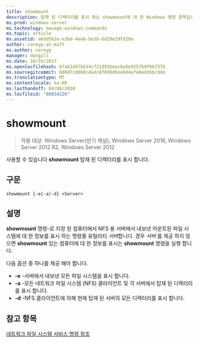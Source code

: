 ```yaml
---
title: showmount
description: 탑재 된 디렉터리를 표시 하는 showmount에 대 한 Windows 명령 항목입니다.
ms.prod: windows-server
ms.technology: manage-windows-commands
ms.topic: article
ms.assetid: a6dd562e-e3bd-4ee6-be3b-6d29e29fd20e
author: coreyp-at-msft
ms.author: coreyp
manager: dongill
ms.date: 10/16/2017
ms.openlocfilehash: 6fa61d47bb14cf21d93beec0a6e9257b9f66737b
ms.sourcegitcommit: b00d7c8968c4adc8f699dbee694afe6ed36bc9de
ms.translationtype: MT
ms.contentlocale: ko-KR
ms.lasthandoff: 04/08/2020
ms.locfileid: "80834226"
---
```

# <a name="showmount"></a>showmount

>적용 대상: Windows Server(반기 채널), Windows Server 2016, Windows Server 2012 R2, Windows Server 2012

사용할 수 있습니다 **showmount** 탑재 된 디렉터리를 표시 합니다.  
  
## <a name="syntax"></a>구문  
```
showmount {-e|-a|-d} <Server>  
```

## <a name="description"></a>설명  
**showmount** 명령\-로 지정 된 컴퓨터에서 NFS 용 서버에서 내보낸 마운트된 파일 시스템에 대 한 정보를 표시 하는 명령줄 유틸리티 *서버*합니다. 경우 *서버* 를 제공 하지 않으면 **showmount** 있는 컴퓨터에 대 한 정보를 표시는 **showmount** 명령을 실행 합니다.  
  
다음 옵션 중 하나를 제공 해야 합니다.  
  
- **\-e** -서버에서 내보낸 모든 파일 시스템을 표시 합니다.  
- **\-a** -모든 네트워크 파일 시스템 \(NFS\) 클라이언트 및 각 서버에서 탑재 된 디렉터리를 표시 합니다.  
- **\-d** -NFS 클라이언트에 의해 현재 탑재 된 서버의 모든 디렉터리를 표시 합니다.  
  
## <a name="see-also"></a>참고 항목  
[네트워크 파일 시스템 서비스 명령 참조](services-for-network-file-system-command-reference.md)  
